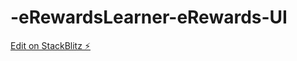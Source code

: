 # -eRewardsLearner-eRewards-UI

[Edit on StackBlitz ⚡️](https://stackblitz.com/edit/stackblitz-starters-ppager)